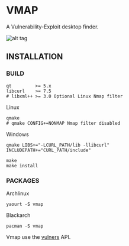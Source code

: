 # VMAP

A Vulnerability-Exploit desktop finder.

![alt tag](https://image.ibb.co/nK2ppv/vmap.png)

## INSTALLATION

### BUILD

```shell
qt         >= 5.x
libcurl    >= 7.5
# libxml++ >= 3.0 Optional Linux Nmap filter
```
Linux
```shell
qmake
# qmake CONFIG+=NONMAP Nmap filter disabled
```
Windows 
```shell
qmake LIBS+="-LCURL_PATH/lib -llibcurl" INCLUDEPATH+="CURL_PATH/include"
```
```shell
make
make install
```
### PACKAGES

Archlinux
```shell
yaourt -S vmap
```
Blackarch
```shell
pacman -S vmap
```

Vmap use the [vulners](https://vulners.com/api/v3/) API.
